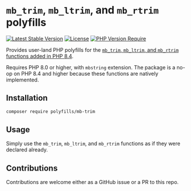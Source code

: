# `mb_trim`, `mb_ltrim`, and `mb_rtrim` polyfills

[![Latest Stable Version](http://poser.pugx.org/polyfills/mb-trim/v)](https://packagist.org/packages/polyfills/mb-trim) [![License](http://poser.pugx.org/polyfills/mb-trim/license)](https://packagist.org/packages/polyfills/mb-trim) [![PHP Version Require](http://poser.pugx.org/polyfills/mb-trim/require/php)](https://packagist.org/packages/polyfills/mb-trim)

Provides user-land PHP polyfills for the [`mb_trim`, `mb_ltrim`, and `mb_rtrim` functions added in PHP 8.4](https://php.watch/versions/8.4/mb_trim-mb_ltrim-mb_rtrim).

Requires PHP 8.0 or higher, with `mbstring` extension. The package is a no-op on PHP 8.4 and higher because these functions are natively implemented.

## Installation

```bash
composer require polyfills/mb-trim
```

## Usage

Simply use the `mb_trim`, `mb_ltrim`, and `mb_rtrim` functions as if they were declared already.

## Contributions

Contributions are welcome either as a GitHub issue or a PR to this repo.
